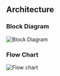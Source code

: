 ## Architecture

### Block Diagram
![Block Diagram](https://user-images.githubusercontent.com/42571912/164717125-2954e131-7b14-4630-82f1-ed2411fcaf03.jpg)

### Flow Chart
![Flow chart](https://user-images.githubusercontent.com/42571912/164717145-079db309-8408-4940-9823-f09b355bc15a.jpg)
